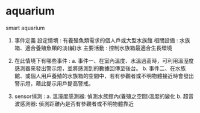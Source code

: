# aquarium
smart aquarium

1. 事件定義
設定情境 : 有養殖魚類需求的個人戶或大型水族館
相關設備 : 水族箱、適合養殖魚類的淡(鹹)水
主要活動 : 控制水族箱最適合生長環境

2. 在此情境下有哪些事件 :
a.	事件一、在室內溫度、水溫過高時，可利用溫溼度感測器來發出警示燈，並將感測到的數據回傳至後台。
b.	事件二、在水族館、或個人用戶養殖的水族箱的空間中，若有參觀者或不明物體接近時會發出警示燈，藉此提示用戶提高警戒。

3. sensor偵測 :
a. 溫溼度感測器: 偵測水族館內(養殖之空間)溫度的變化
b. 超音波感測器: 偵測距離內是否有參觀者或不明物體靠近
